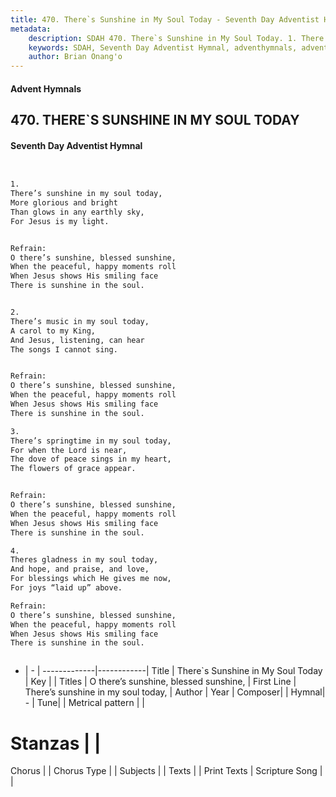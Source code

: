 ```yaml
---
title: 470. There`s Sunshine in My Soul Today - Seventh Day Adventist Hymnal
metadata:
    description: SDAH 470. There`s Sunshine in My Soul Today. 1. There’s sunshine in my soul today, More glorious and bright Than glows in any earthly sky, For Jesus is my light. 
    keywords: SDAH, Seventh Day Adventist Hymnal, adventhymnals, advent hymnals, There`s Sunshine in My Soul Today, There’s sunshine in my soul today, ,O there’s sunshine, blessed sunshine,
    author: Brian Onang'o
---
```


#### Advent Hymnals
## 470. THERE`S SUNSHINE IN MY SOUL TODAY
#### Seventh Day Adventist Hymnal

```txt


1.
There’s sunshine in my soul today,
More glorious and bright
Than glows in any earthly sky,
For Jesus is my light.


Refrain:
O there’s sunshine, blessed sunshine,
When the peaceful, happy moments roll
When Jesus shows His smiling face
There is sunshine in the soul.


2.
There’s music in my soul today,
A carol to my King,
And Jesus, listening, can hear
The songs I cannot sing.


Refrain:
O there’s sunshine, blessed sunshine,
When the peaceful, happy moments roll
When Jesus shows His smiling face
There is sunshine in the soul.

3.
There’s springtime in my soul today,
For when the Lord is near,
The dove of peace sings in my heart,
The flowers of grace appear.


Refrain:
O there’s sunshine, blessed sunshine,
When the peaceful, happy moments roll
When Jesus shows His smiling face
There is sunshine in the soul.

4.
Theres gladness in my soul today,
And hope, and praise, and love,
For blessings which He gives me now,
For joys “laid up” above.

Refrain:
O there’s sunshine, blessed sunshine,
When the peaceful, happy moments roll
When Jesus shows His smiling face
There is sunshine in the soul.



```

- |   -  |
-------------|------------|
Title | There`s Sunshine in My Soul Today |
Key |  |
Titles | O there’s sunshine, blessed sunshine, |
First Line | There’s sunshine in my soul today, |
Author | 
Year | 
Composer|  |
Hymnal|  - |
Tune|  |
Metrical pattern | |
# Stanzas |  |
Chorus |  |
Chorus Type |  |
Subjects |  |
Texts |  |
Print Texts | 
Scripture Song |  |
  
